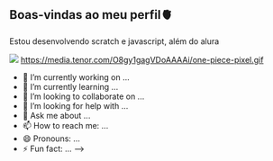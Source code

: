 ## Boas-vindas ao meu perfil🫀

Estou desenvolvendo scratch e javascript, além do alura

![](https://media.tenor.com/O8gy1gagVDoAAAAi/one-piece-pixel.gif)
https://media.tenor.com/O8gy1gagVDoAAAAi/one-piece-pixel.gif
- 🔭 I’m currently working on ...
- 🌱 I’m currently learning ...
- 👯 I’m looking to collaborate on ...
- 🤔 I’m looking for help with ...
- 💬 Ask me about ...
- 📫 How to reach me: ...
- 😄 Pronouns: ...
- ⚡ Fun fact: ...
-->

